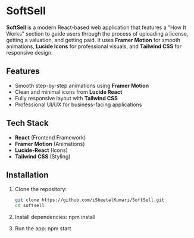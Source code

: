 # SoftSell 

**SoftSell** is a modern React-based web application that features a "How It Works" section to guide users through the process of uploading a license, getting a valuation, and getting paid. It uses **Framer Motion** for smooth animations, **Lucide Icons** for professional visuals, and **Tailwind CSS** for responsive design.

## Features
- Smooth step-by-step animations using **Framer Motion**
- Clean and minimal icons from **Lucide React**
- Fully responsive layout with **Tailwind CSS**
- Professional UI/UX for business-facing applications


## Tech Stack
- **React** (Frontend Framework)
- **Framer Motion** (Animations)
- **Lucide-React** (Icons)
- **Tailwind CSS** (Styling)

## Installation
1. Clone the repository:
   ```bash
   git clone https://github.com/iSheetalKumari/SoftSell.git
   cd softsell

2. Install dependencies:
   npm install

3. Run the app:
   npm start

